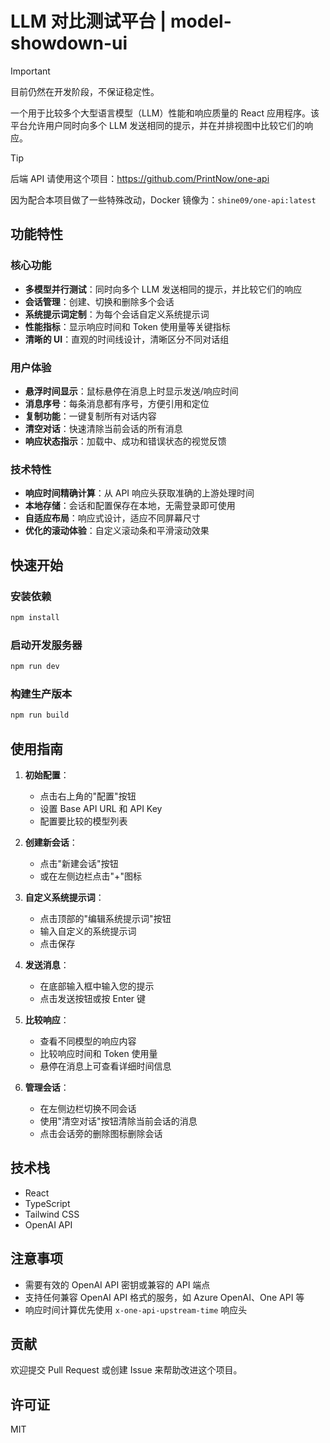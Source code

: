 # LLM 对比测试平台 | model-showdown-ui

> [!IMPORTANT]
> 目前仍然在开发阶段，不保证稳定性。

一个用于比较多个大型语言模型（LLM）性能和响应质量的 React 应用程序。该平台允许用户同时向多个 LLM 发送相同的提示，并在并排视图中比较它们的响应。

> [!TIP]
> 后端 API 请使用这个项目：https://github.com/PrintNow/one-api
>
> 因为配合本项目做了一些特殊改动，Docker 镜像为：`shine09/one-api:latest`

## 功能特性

### 核心功能
- **多模型并行测试**：同时向多个 LLM 发送相同的提示，并比较它们的响应
- **会话管理**：创建、切换和删除多个会话
- **系统提示词定制**：为每个会话自定义系统提示词
- **性能指标**：显示响应时间和 Token 使用量等关键指标
- **清晰的 UI**：直观的时间线设计，清晰区分不同对话组

### 用户体验
- **悬浮时间显示**：鼠标悬停在消息上时显示发送/响应时间
- **消息序号**：每条消息都有序号，方便引用和定位
- **复制功能**：一键复制所有对话内容
- **清空对话**：快速清除当前会话的所有消息
- **响应状态指示**：加载中、成功和错误状态的视觉反馈

### 技术特性
- **响应时间精确计算**：从 API 响应头获取准确的上游处理时间
- **本地存储**：会话和配置保存在本地，无需登录即可使用
- **自适应布局**：响应式设计，适应不同屏幕尺寸
- **优化的滚动体验**：自定义滚动条和平滑滚动效果

## 快速开始

### 安装依赖
```bash
npm install
```

### 启动开发服务器
```bash
npm run dev
```

### 构建生产版本
```bash
npm run build
```

## 使用指南

1. **初始配置**：
   - 点击右上角的"配置"按钮
   - 设置 Base API URL 和 API Key
   - 配置要比较的模型列表

2. **创建新会话**：
   - 点击"新建会话"按钮
   - 或在左侧边栏点击"+"图标

3. **自定义系统提示词**：
   - 点击顶部的"编辑系统提示词"按钮
   - 输入自定义的系统提示词
   - 点击保存

4. **发送消息**：
   - 在底部输入框中输入您的提示
   - 点击发送按钮或按 Enter 键

5. **比较响应**：
   - 查看不同模型的响应内容
   - 比较响应时间和 Token 使用量
   - 悬停在消息上可查看详细时间信息

6. **管理会话**：
   - 在左侧边栏切换不同会话
   - 使用"清空对话"按钮清除当前会话的消息
   - 点击会话旁的删除图标删除会话

## 技术栈

- React
- TypeScript
- Tailwind CSS
- OpenAI API

## 注意事项

- 需要有效的 OpenAI API 密钥或兼容的 API 端点
- 支持任何兼容 OpenAI API 格式的服务，如 Azure OpenAI、One API 等
- 响应时间计算优先使用 `x-one-api-upstream-time` 响应头

## 贡献

欢迎提交 Pull Request 或创建 Issue 来帮助改进这个项目。

## 许可证

MIT
